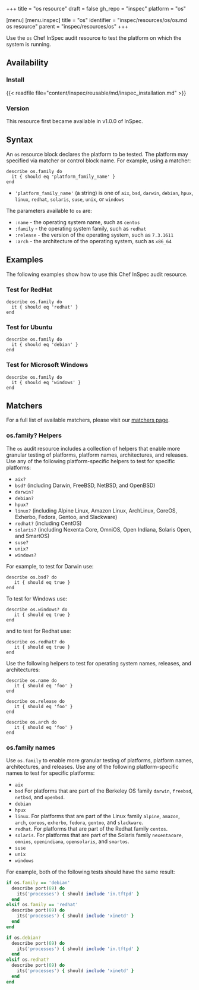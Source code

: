+++
title = "os resource"
draft = false
gh_repo = "inspec"
platform = "os"

[menu]
  [menu.inspec]
    title = "os"
    identifier = "inspec/resources/os/os.md os resource"
    parent = "inspec/resources/os"
+++

Use the `os` Chef InSpec audit resource to test the platform on which the system is running.

## Availability

### Install

{{< readfile file="content/inspec/reusable/md/inspec_installation.md" >}}

### Version

This resource first became available in v1.0.0 of InSpec.

## Syntax

An `os` resource block declares the platform to be tested. The platform may specified via matcher or control block name. For example, using a matcher:

    describe os.family do
      it { should eq 'platform_family_name' }
    end

- `'platform_family_name'` (a string) is one of `aix`, `bsd`, `darwin`, `debian`, `hpux`, `linux`, `redhat`, `solaris`, `suse`, `unix`, or `windows`

The parameters available to `os` are:

- `:name` - the operating system name, such as `centos`
- `:family` - the operating system family, such as `redhat`
- `:release` - the version of the operating system, such as `7.3.1611`
- `:arch` - the architecture of the operating system, such as `x86_64`

## Examples

The following examples show how to use this Chef InSpec audit resource.

### Test for RedHat

    describe os.family do
      it { should eq 'redhat' }
    end

### Test for Ubuntu

    describe os.family do
      it { should eq 'debian' }
    end

### Test for Microsoft Windows

    describe os.family do
      it { should eq 'windows' }
    end

## Matchers

For a full list of available matchers, please visit our [matchers page](/inspec/matchers/).

### os.family? Helpers

The `os` audit resource includes a collection of helpers that enable more granular testing of platforms, platform names, architectures, and releases. Use any of the following platform-specific helpers to test for specific platforms:

- `aix?`
- `bsd?` (including Darwin, FreeBSD, NetBSD, and OpenBSD)
- `darwin?`
- `debian?`
- `hpux?`
- `linux?` (including Alpine Linux, Amazon Linux, ArchLinux, CoreOS, Exherbo, Fedora, Gentoo, and Slackware)
- `redhat?` (including CentOS)
- `solaris?` (including Nexenta Core, OmniOS, Open Indiana, Solaris Open, and SmartOS)
- `suse?`
- `unix?`
- `windows?`

For example, to test for Darwin use:

    describe os.bsd? do
       it { should eq true }
    end

To test for Windows use:

    describe os.windows? do
       it { should eq true }
    end

and to test for Redhat use:

    describe os.redhat? do
       it { should eq true }
    end

Use the following helpers to test for operating system names, releases, and architectures:

    describe os.name do
       it { should eq 'foo' }
    end

    describe os.release do
       it { should eq 'foo' }
    end

    describe os.arch do
       it { should eq 'foo' }
    end

### os.family names

Use `os.family` to enable more granular testing of platforms, platform names, architectures, and releases. Use any of the following platform-specific names to test for specific platforms:

- `aix`
- `bsd` For platforms that are part of the Berkeley OS family `darwin`, `freebsd`, `netbsd`, and `openbsd`.
- `debian`
- `hpux`
- `linux`. For platforms that are part of the Linux family `alpine`, `amazon`, `arch`, `coreos`, `exherbo`, `fedora`, `gentoo`, and `slackware`.
- `redhat`. For platforms that are part of the Redhat family `centos`.
- `solaris`. For platforms that are part of the Solaris family `nexentacore`, `omnios`, `openindiana`, `opensolaris`, and `smartos`.
- `suse`
- `unix`
- `windows`

For example, both of the following tests should have the same result:

```ruby
if os.family == 'debian'
  describe port(69) do
    its('processes') { should include 'in.tftpd' }
  end
elsif os.family == 'redhat'
  describe port(69) do
    its('processes') { should include 'xinetd' }
  end
end

if os.debian?
  describe port(69) do
    its('processes') { should include 'in.tftpd' }
  end
elsif os.redhat?
  describe port(69) do
    its('processes') { should include 'xinetd' }
  end
end
```
